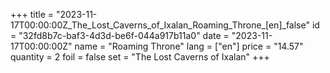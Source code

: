 +++
title = "2023-11-17T00:00:00Z_The_Lost_Caverns_of_Ixalan_Roaming_Throne_[en]_false"
id = "32fd8b7c-baf3-4d3d-be6f-044a917b11a0"
date = "2023-11-17T00:00:00Z"
name = "Roaming Throne"
lang = ["en"]
price = "14.57"
quantity = 2
foil = false
set = "The Lost Caverns of Ixalan"
+++
